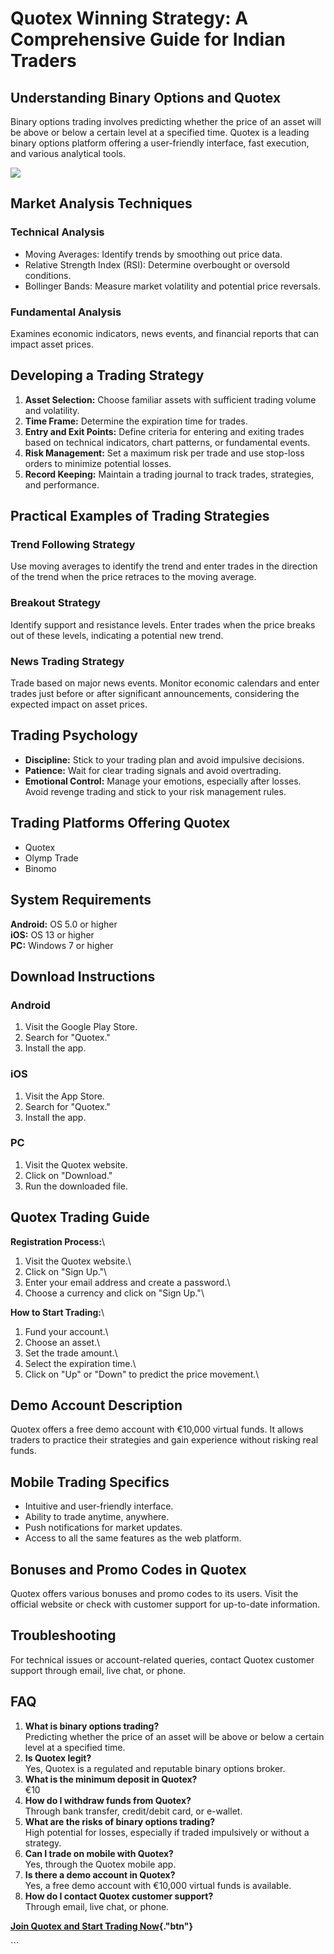 # Quotex Winning Strategy: A Comprehensive Guide for Indian Traders

## Understanding Binary Options and Quotex

Binary options trading involves predicting whether the price of an asset
will be above or below a certain level at a specified time. Quotex is a
leading binary options platform offering a user-friendly interface, fast
execution, and various analytical tools.

[![](https://static.quotex.io/files/4_en/300_250.jpg)](https://traff.sbs/brokerqxlid)

## Market Analysis Techniques

### Technical Analysis

-   Moving Averages: Identify trends by smoothing out price data.
-   Relative Strength Index (RSI): Determine overbought or oversold
    conditions.
-   Bollinger Bands: Measure market volatility and potential price
    reversals.

### Fundamental Analysis

Examines economic indicators, news events, and financial reports that
can impact asset prices.

## Developing a Trading Strategy

1.  **Asset Selection:** Choose familiar assets with sufficient trading
    volume and volatility.
2.  **Time Frame:** Determine the expiration time for trades.
3.  **Entry and Exit Points:** Define criteria for entering and exiting
    trades based on technical indicators, chart patterns, or fundamental
    events.
4.  **Risk Management:** Set a maximum risk per trade and use stop-loss
    orders to minimize potential losses.
5.  **Record Keeping:** Maintain a trading journal to track trades,
    strategies, and performance.

## Practical Examples of Trading Strategies

### Trend Following Strategy

Use moving averages to identify the trend and enter trades in the
direction of the trend when the price retraces to the moving average.

### Breakout Strategy

Identify support and resistance levels. Enter trades when the price
breaks out of these levels, indicating a potential new trend.

### News Trading Strategy

Trade based on major news events. Monitor economic calendars and enter
trades just before or after significant announcements, considering the
expected impact on asset prices.

## Trading Psychology

-   **Discipline:** Stick to your trading plan and avoid impulsive
    decisions.
-   **Patience:** Wait for clear trading signals and avoid overtrading.
-   **Emotional Control:** Manage your emotions, especially after
    losses. Avoid revenge trading and stick to your risk management
    rules.

## Trading Platforms Offering Quotex

-   Quotex
-   Olymp Trade
-   Binomo

## System Requirements

**Android:** OS 5.0 or higher\
**iOS:** OS 13 or higher\
**PC:** Windows 7 or higher

## Download Instructions

### Android

1.  Visit the Google Play Store.
2.  Search for "Quotex."
3.  Install the app.

### iOS

1.  Visit the App Store.
2.  Search for "Quotex."
3.  Install the app.

### PC

1.  Visit the Quotex website.
2.  Click on "Download."
3.  Run the downloaded file.

## Quotex Trading Guide

**Registration Process:**\
1. Visit the Quotex website.\
2. Click on "Sign Up."\
3. Enter your email address and create a password.\
4. Choose a currency and click on "Sign Up."\

**How to Start Trading:**\
1. Fund your account.\
2. Choose an asset.\
3. Set the trade amount.\
4. Select the expiration time.\
5. Click on "Up" or "Down" to predict the price movement.\

## Demo Account Description

Quotex offers a free demo account with €10,000 virtual funds. It allows
traders to practice their strategies and gain experience without risking
real funds.

## Mobile Trading Specifics

-   Intuitive and user-friendly interface.
-   Ability to trade anytime, anywhere.
-   Push notifications for market updates.
-   Access to all the same features as the web platform.

## Bonuses and Promo Codes in Quotex

Quotex offers various bonuses and promo codes to its users. Visit the
official website or check with customer support for up-to-date
information.

## Troubleshooting

For technical issues or account-related queries, contact Quotex customer
support through email, live chat, or phone.

## FAQ

1.  **What is binary options trading?**\
    Predicting whether the price of an asset will be above or below a
    certain level at a specified time.
2.  **Is Quotex legit?**\
    Yes, Quotex is a regulated and reputable binary options broker.
3.  **What is the minimum deposit in Quotex?**\
    €10
4.  **How do I withdraw funds from Quotex?**\
    Through bank transfer, credit/debit card, or e-wallet.
5.  **What are the risks of binary options trading?**\
    High potential for losses, especially if traded impulsively or
    without a strategy.
6.  **Can I trade on mobile with Quotex?**\
    Yes, through the Quotex mobile app.
7.  **Is there a demo account in Quotex?**\
    Yes, a free demo account with €10,000 virtual funds is available.
8.  **How do I contact Quotex customer support?**\
    Through email, live chat, or phone.

**[Join Quotex and Start Trading
Now](\%22https://traff.sbs/brokerqxsignup\%22){."btn"}**

\`\`\`

